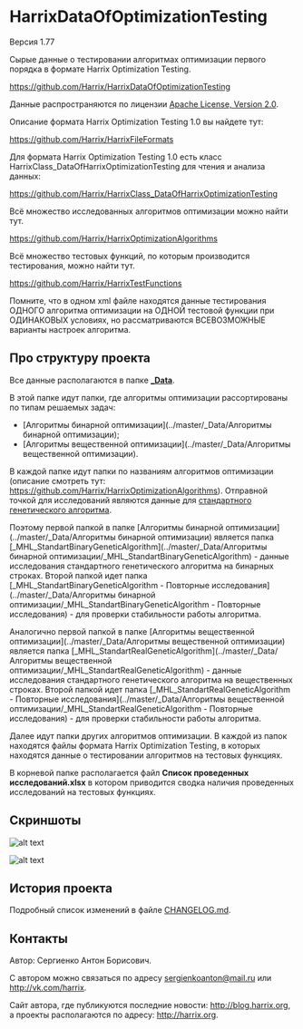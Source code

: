 HarrixDataOfOptimizationTesting
===============================

Версия 1.77

Сырые данные о тестировании алгоритмах оптимизации первого порядка в формате Harrix Optimization Testing.

https://github.com/Harrix/HarrixDataOfOptimizationTesting

Данные распространяются по лицензии [Apache License, Version 2.0](../master/LICENSE.txt).

Описание формата Harrix Optimization Testing 1.0 вы найдете тут:

https://github.com/Harrix/HarrixFileFormats

Для формата Harrix Optimization Testing 1.0 есть класс HarrixClass_DataOfHarrixOptimizationTesting для чтения и анализа данных:

https://github.com/Harrix/HarrixClass_DataOfHarrixOptimizationTesting

Всё множество исследованных алгоритмов оптимизации можно найти тут.

https://github.com/Harrix/HarrixOptimizationAlgorithms

Всё множество тестовых функций, по которым производится тестирования, можно найти тут.

https://github.com/Harrix/HarrixTestFunctions

Помните, что в одном xml файле находятся данные тестирования ОДНОГО алгоритма оптимизации на ОДНОЙ тестовой функции при ОДИНАКОВЫХ условиях, но рассматриваются ВСЕВОЗМОЖНЫЕ варианты настроек алгоритма.

Про структуру проекта
---------------------

Все данные располагаются в папке [**\_Data**](../master/_Data).

В этой папке идут папки, где алгоритмы оптимизации рассортированы по типам решаемых задач:

 - [Алгоритмы бинарной оптимизации](../master/_Data/Алгоритмы бинарной оптимизации);
 - [Алгоритмы вещественной оптимизации](../master/_Data/Алгоритмы вещественной оптимизации).
 
В каждой папке идут папки по названиям алгоритмов оптимизации (описание смотреть тут: https://github.com/Harrix/HarrixOptimizationAlgorithms). Отправной точкой для исследований являются данные для [стандартного генетического алгоритма](https://github.com/Harrix/Standard-Genetic-Algorithm). 

Поэтому первой папкой в папке [Алгоритмы бинарной оптимизации](../master/_Data/Алгоритмы бинарной оптимизации) является папка [\_MHL\_StandartBinaryGeneticAlgorithm](../master/_Data/Алгоритмы бинарной оптимизации/_MHL_StandartBinaryGeneticAlgorithm) - данные исследования стандартного генетического алгоритма на бинарных строках. Второй папкой идет папка [\_MHL\_StandartBinaryGeneticAlgorithm - Повторные исследования](../master/_Data/Алгоритмы бинарной оптимизации/_MHL_StandartBinaryGeneticAlgorithm - Повторные исследования) - для проверки стабильности работы алгоритма.

Аналогично первой папкой в папке [Алгоритмы вещественной оптимизации](../master/_Data/Алгоритмы вещественной оптимизации) является папка [\_MHL\_StandartRealGeneticAlgorithm](../master/_Data/Алгоритмы вещественной оптимизации/_MHL_StandartRealGeneticAlgorithm) - данные исследования стандартного генетического алгоритма на вещественных строках. Второй папкой идет папка [\_MHL\_StandartRealGeneticAlgorithm - Повторные исследования](../master/_Data/Алгоритмы вещественной оптимизации/_MHL_StandartRealGeneticAlgorithm - Повторные исследования) - для проверки стабильности работы алгоритма.

Далее идут папки других алгоритмов оптимизации. В каждой из папок находятся файлы формата Harrix Optimization Testing, в которых находятся данные о тестировании алгоритмов на тестовых функциях.

В корневой папке располагается файл **Список проведенных исследований.xlsx** в котором приводится сводка наличия проведенных исследований на тестовых функциях.

Скриншоты
-------------------------------

![alt text](../master/imagesforgithub/example1.png "Пример XML файла")

![alt text](../master/imagesforgithub/example2.png "Пример анализа файла XML")

История проекта
---------------

Подробный список изменений в файле [CHANGELOG.md](../master/CHANGELOG.md).

Контакты
--------

Автор: Сергиенко Антон Борисович.

С автором можно связаться по адресу sergienkoanton@mail.ru или  http://vk.com/harrix.

Сайт автора, где публикуются последние новости: http://blog.harrix.org, а проекты располагаются по адресу: http://harrix.org.